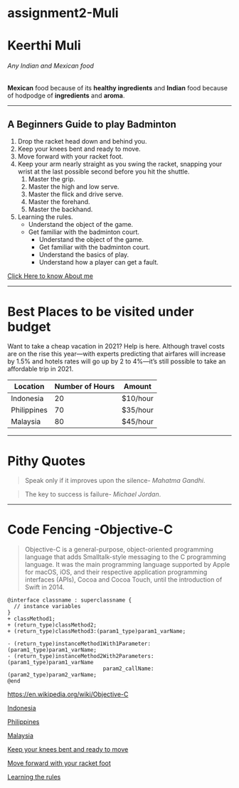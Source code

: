 # assignment2-Muli
# Keerthi Muli
###### Any Indian and Mexican food
**Mexican** food because of its **healthy ingredients** and **Indian** food because of hodpodge of **ingredients** and **aroma**.

----
## A Beginners Guide to play Badminton
1. Drop the racket head down and behind you.
2. Keep your knees bent and ready to move.
3. Move forward with your racket foot.
4. Keep your arm nearly straight as you swing the racket, snapping your wrist at the last possible   second before you hit the shuttle.
   1. Master the grip.
   2. Master the high and low serve. 
   3. Master the flick and drive serve.
   4. Master the forehand.
   5. Master the backhand.
5. Learning the rules.
   * Understand the object of the game.
   * Get familiar with the badminton court.
      * Understand the object of the game.
      * Get familiar with the badminton court.
      * Understand the basics of play.
      * Understand how a player can get a fault.
      
      
[Click Here to know About me](AboutMe.md)

----
# Best Places to be visited under budget

Want to take a cheap vacation in 2021? Help is here. Although travel costs are on the rise this year—with experts predicting that airfares will increase by 1.5% and hotels rates will go up by 2 to 4%—it’s still possible to take an affordable trip in 2021.

|   Location      | Number of Hours |  Amount |
|---------------- |-----------------|---------|
|Indonesia        |       20        | $10/hour|
|Philippines      |       70        | $35/hour|
|Malaysia         |       80        | $45/hour|

----
# Pithy Quotes

> Speak only if it improves upon the silence- *Mahatma Gandhi*.

> The key to success is failure- *Michael Jordan*.

----
# Code Fencing -Objective-C
> Objective-C is a general-purpose, object-oriented programming language that adds Smalltalk-style messaging to the C programming language. It was the main programming language supported by Apple for macOS, iOS, and their respective application programming interfaces (APIs), Cocoa and Cocoa Touch, until the introduction of Swift in 2014.

```
@interface classname : superclassname {
  // instance variables
}
+ classMethod1;
+ (return_type)classMethod2;
+ (return_type)classMethod3:(param1_type)param1_varName;

- (return_type)instanceMethod1With1Parameter:(param1_type)param1_varName;
- (return_type)instanceMethod2With2Parameters:(param1_type)param1_varName
                              param2_callName:(param2_type)param2_varName;
@end
```


<https://en.wikipedia.org/wiki/Objective-C>


[Indonesia](Images/Indonesia.jpg)

[Philippines](Images/Philippines.jpg)

[Malaysia](Images/Malaysia.jpg)

[Keep your knees bent and ready to move](Knees_Bend.jpg)

[Move forward with your racket foot](Moving_Forward.jpg)

[Learning the rules](Badminton_Rules.jpg)


